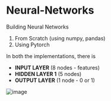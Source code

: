 # Neural-Networks

Building Neural Networks
1. From Scratch (using numpy, pandas)
2. Using Pytorch

In both the implementations, there is<br />
- **INPUT LAYER** (8 nodes - features)<br />
- **HIDDEN LAYER 1** (5 nodes)<br />
- **OUTPUT LAYER** (1 node - 0 or 1)<br />

![image](https://user-images.githubusercontent.com/94833021/196710954-18aae3a9-5c10-421d-a035-438313048268.png)
